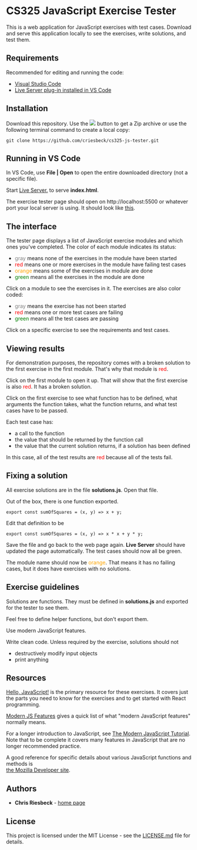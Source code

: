 # CS325 JavaScript Exercise Tester

This is a web application for JavaScript exercises with test cases. Download
and serve this application locally to see the exercises, write solutions, and test them.

## Requirements

Recommended for editing and running the code:

* [Visual Studio Code](https://code.visualstudio.com/download) 
* [Live Server plug-in installed in VS Code](https://marketplace.visualstudio.com/items?itemName=ritwickdey.LiveServer)


## Installation

Download this repository. Use the ![](./download-code.png) button to get a Zip archive or
use the following terminal command to create a local copy:

```
git clone https://github.com/criesbeck/cs325-js-tester.git
```

## Running in VS Code

In VS Code, use **File | Open** to open the entire downloaded directory (not a specific file).

Start [Live Server.](https://marketplace.visualstudio.com/items?itemName=ritwickdey.LiveServer) to serve
**index.html**.

The exercise tester page should open on http://localhost:5500 or whatever port your local server
is using. It should look like [this](https://criesbeck.github.io/cs325-js-tester/).

## The interface

The tester page displays a list of JavaScript exercise modules and which ones you've completed.
The color of each module indicates its status:

* <span style="color:gray">gray</span> means none of the exercises in the module have been started
* <span style="color:red">red</span> means one or more exercises in the module have failing test cases
* <span style="color:orange">orange</span> means some of the exercises in module are done
* <span style="color:green">green</span> means all the exercises in the module are done

Click on a module to see the exercises in it. The exercises are also color coded:

* <span style="color:gray">gray</span> means the exercise has not been started
* <span style="color:red">red</span> means one or more test cases are failing
* <span style="color:green">green</span> means all the test cases are passing

Click on a specific exercise to see the requirements and test cases.

## Viewing results

For demonstration purposes, the repository comes with a broken solution to the first exercise in the first module. That's why that module is <span style="color:red">red</span>. 

Click on the first module to open it up. That will show that the first exercise is also
<span style="color:red">red</span>. It has a broken solution.

Click on the first exercise to see what function has to be defined, 
what arguments the function takes, 
what the function returns, and what test cases have to be passed. 

Each test case has:

* a call to the function
* the value that should be returned by the function call
* the value that the current solution returns, if a solution has been defined

In this case, all of the test results are <span style="color:red">red</span>
because all of the tests fail.

## Fixing a solution

All exercise solutions are in the file **solutions.js**. Open that file. 

Out of the box, there is one function exported. 

```
export const sumOfSquares = (x, y) => x + y;
```

Edit that definition to be

```
export const sumOfSquares = (x, y) => x * x + y * y;
```

Save the file and go back to the web page again. **Live Server** should have updated the page automatically. 
The test cases should now all be green.

The module name should now be <span style="color:orange">orange</span>. That means it has no failing cases, 
but it does have exercises with no solutions.

## Exercise guidelines

Solutions are functions. They must be defined in **solutions.js** and
exported for the tester to see them.

Feel free to define helper functions, but don't export them.

Use modern JavaScript features.

Write clean code. Unless required by the exercise, solutions should not

* destructively modify input objects
* print anything

## Resources

[Hello, JavaScript!](https://courses.cs.northwestern.edu/394/guides/intro-js.php) is
the primary resource for these exercises. It covers just the parts you need to know for 
the exercises and to get started with React programming.

[Modern JS Features](https://developer.mozilla.org/en-US/docs/MDN/Guidelines/Code_guidelines/JavaScript#use_modern_js_features)
gives a quick list of what "modern JavaScript features" normally means.

For a longer introduction to JavaScript, see  [The Modern JavaScript Tutorial](https://javascript.info/). Note that to be complete it covers many features in JavaScript that are no longer 
recommended practice. 

A good reference for specific details about various JavaScript functions and methods is  
[the Mozilla Developer  site](https://developer.mozilla.org/en-US/).


## Authors

* **Chris Riesbeck** - [home page](https://users.cs.northwestern.edu/~riesbeck/)


## License

This project is licensed under the MIT License - see the [LICENSE.md](LICENSE.md) file for details.

